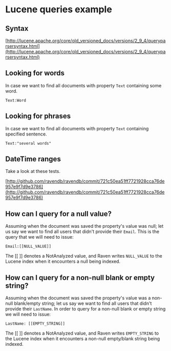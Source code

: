 # Lucene queries example

## Syntax

[http://lucene.apache.org/core/old_versioned_docs/versions/2_9_4/queryparsersyntax.html](http://lucene.apache.org/core/old_versioned_docs/versions/2_9_4/queryparsersyntax.html)

## Looking for words

In case we want to find all documents with property `Text` containing some word.

`
    Text:Word
`

## Looking for phrases

In case we want to find all documents with property `Text` containing specified sentence.

`
    Text:"several words"
`

## DateTime ranges

Take a look at these tests.

[http://github.com/ravendb/ravendb/commit/721c50ea51ff7721928cca76de957e9f7d9e3786](http://github.com/ravendb/ravendb/commit/721c50ea51ff7721928cca76de957e9f7d9e3786)

## How can I query for a null value?

Assuming when the document was saved the property's value was null; let us say we want to find all users that didn't provide their `Email`. This is the query that we will need to issue:

`
    Email:[[NULL_VALUE]]
`

The [[ ]] denotes a NotAnalyzed value, and Raven writes `NULL_VALUE` to the Lucene index when it encounters a null being indexed.

## How can I query for a non-null blank or empty string?

Assuming when the document was saved the property's value was a non-null blank/empty string; let us say we want to find all users that didn't provide their `LastName`. In order to query for a non-null blank or empty string we will need to issue:

`
    LastName: [[EMPTY_STRING]]
`

The [[ ]] denotes a NotAnalyzed value, and Raven writes `EMPTY_STRING` to the Lucene index when it encounters a non-null empty/blank string being indexed.
